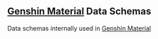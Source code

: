 ## [Genshin Material] Data Schemas

Data schemas internally used in [Genshin Material]

[Genshin Material]: https://github.com/chika3742/genshin_material
